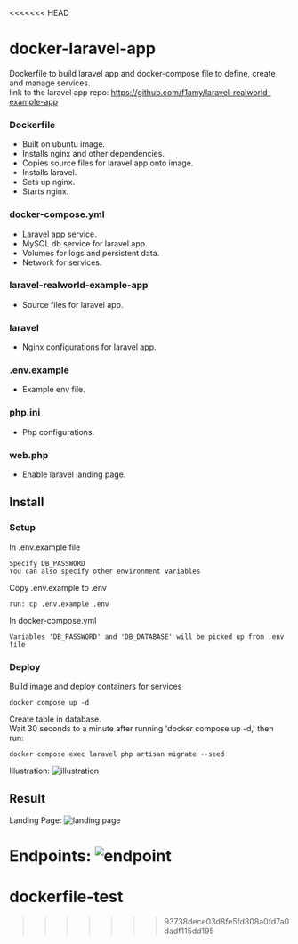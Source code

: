 <<<<<<< HEAD
# docker-laravel-app
Dockerfile to build laravel app and docker-compose file to define, create and manage services. <br>
link to the laravel app repo: https://github.com/f1amy/laravel-realworld-example-app

### Dockerfile
- Built on ubuntu image.
- Installs nginx and other dependencies.
- Copies source files for laravel app onto image.
- Installs laravel.
- Sets up nginx.
- Starts nginx.

### docker-compose.yml
- Laravel app service.
- MySQL db service for laravel app.
- Volumes for logs and persistent data.
- Network for services.

### laravel-realworld-example-app
- Source files for laravel app.

### laravel
- Nginx configurations for laravel app.

### .env.example
- Example env file.

### php.ini
- Php configurations.

### web.php
- Enable laravel landing page.

## Install
### Setup
In .env.example file
```
Specify DB_PASSWORD
You can also specify other environment variables
```
Copy .env.example to .env
```
run: cp .env.example .env
```
In docker-compose.yml
```
Variables 'DB_PASSWORD' and 'DB_DATABASE' will be picked up from .env file
```
### Deploy
Build image and deploy containers for services
```
docker compose up -d
```
Create table in database.<br>
Wait 30 seconds to a minute after running 'docker compose up -d,' then run:
```
docker compose exec laravel php artisan migrate --seed
```
Illustration:
![illustration](./illustration.png)
## Result
Landing Page:
![landing page](./result-landing-page.png)


Endpoints:
![endpoint](./result-endpoints.png)
=======
# dockerfile-test
>>>>>>> 93738dece03d8fe5fd808a0fd7a0dadf115dd195
